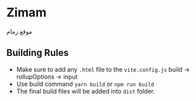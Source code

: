# Zimam

موقع زمام

## Building Rules
- Make sure to add any `.html` file to the `vite.config.js` build -> rollupOptions -> input
- Use build command `yarn build` or `npm run build`
- The final build files will be added into `dist` folder.